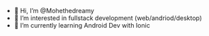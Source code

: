 - 👋 Hi, I’m @Mohethedreamy
- 👀 I’m interested in fullstack development (web/andriod/desktop)
- 🌱 I’m currently learning Android Dev with Ionic 

<!---
Mohethedreamy/Mohethedreamy is a ✨ special ✨ repository because its `README.md` (this file) appears on your GitHub profile.
You can click the Preview link to take a look at your changes.
--->
